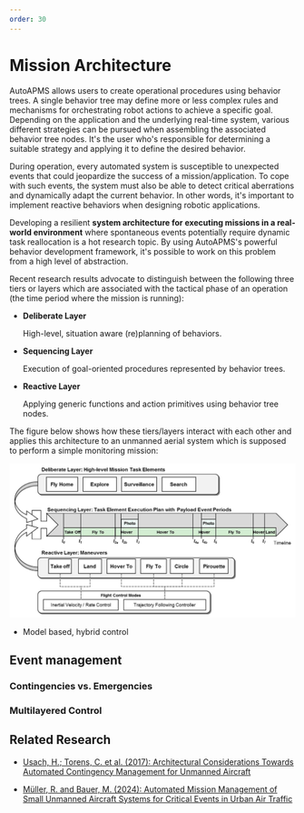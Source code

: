 ```yaml
---
order: 30
---
```

# Mission Architecture

AutoAPMS allows users to create operational procedures using behavior trees. A single behavior tree may define more or less complex rules and mechanisms for orchestrating robot actions to achieve a specific goal. Depending on the application and the underlying real-time system, various different strategies can be pursued when assembling the associated behavior tree nodes. It's the user who's responsible for determining a suitable strategy and applying it to define the desired behavior.

During operation, every automated system is susceptible to unexpected events that could jeopardize the success of a mission/application. To cope with such events, the system must also be able to detect critical aberrations and dynamically adapt the current behavior. In other words, it's important to implement reactive behaviors when designing robotic applications.

Developing a resilient **system architecture for executing missions in a real-world environment** where spontaneous events potentially require dynamic task reallocation is a hot research topic. By using AutoAPMS's powerful behavior development framework, it's possible to work on this problem from a high level of abstraction.

Recent research results advocate to distinguish between the following three tiers or layers which are associated with the tactical phase of an operation (the time period where the mission is running):

- **Deliberate Layer**

    High-level, situation aware (re)planning of behaviors.

- **Sequencing Layer**

    Execution of goal-oriented procedures represented by behavior trees.

- **Reactive Layer**

    Applying generic functions and action primitives using behavior tree nodes.

The figure below shows how these tiers/layers interact with each other and applies this architecture to an unmanned aerial system which is supposed to perform a simple monitoring mission:

![Three Tier Architecture](./three-tier-architecture.png)

- Model based, hybrid control

## Event management

### Contingencies vs. Emergencies

### Multilayered Control

## Related Research

- [Usach, H.; Torens, C. et al. (2017): Architectural Considerations Towards Automated Contingency Management for Unmanned Aircraft](https://doi.org/10.2514/6.2017-1293)

- [Müller, R. and Bauer, M. (2024): Automated Mission Management of Small Unmanned Aircraft Systems for Critical Events in Urban Air Traffic](https://doi.org/10.5220/0012951500003822)
